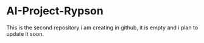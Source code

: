 # AI-Project-Rypson
 
 
 This is the second repository i am creating in github, it is empty and i plan to update it soon. 
